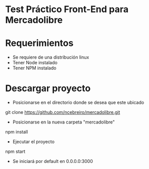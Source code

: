 # Test Práctico Front-End para Mercadolibre

# Requerimientos

- Se requiere de una distribución linux 
- Tener Node instalado
- Tener NPM instalado
  
# Descargar proyecto

- Posicionarse en el directorio donde se desea que este ubicado

git clone https://github.com/ncebreiro/mercadolibre.git

- Posicionarse en la nueva carpeta "mercadolibre"

npm install 

- Ejecutar el proyecto

npm start

- Se iniciará por default en 0.0.0.0:3000


